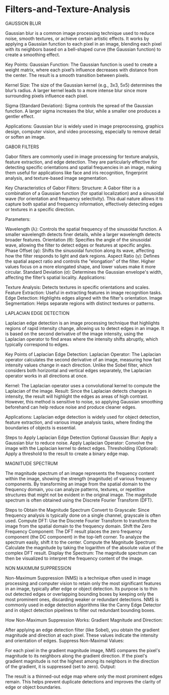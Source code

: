 # Filters-and-Texture-Analysis
GAUSSION BLUR

Gaussian blur is a common image processing technique used to reduce noise, smooth textures, or achieve certain artistic effects. It works by applying a Gaussian function to each pixel in an image, blending each pixel with its neighbors based on a bell-shaped curve (the Gaussian function) to create a smoothing effect.

Key Points:
Gaussian Function: The Gaussian function is used to create a weight matrix, where each pixel’s influence decreases with distance from the center. The result is a smooth transition between pixels.

Kernel Size: The size of the Gaussian kernel (e.g., 3x3, 5x5) determines the blur’s radius. A larger kernel leads to a more intense blur since more surrounding pixels influence each pixel.

Sigma (Standard Deviation): Sigma controls the spread of the Gaussian function. A larger sigma increases the blur, while a smaller one produces a gentler effect.

Applications: Gaussian blur is widely used in image preprocessing, graphics design, computer vision, and video processing, especially to remove detail or soften an image.

GABOR FILTERS

Gabor filters are commonly used in image processing for texture analysis, feature extraction, and edge detection. They are particularly effective for detecting specific orientations and spatial frequencies in an image, making them useful for applications like face and iris recognition, fingerprint analysis, and texture-based image segmentation.

Key Characteristics of Gabor Filters:
Structure: A Gabor filter is a combination of a Gaussian function (for spatial localization) and a sinusoidal wave (for orientation and frequency selectivity). This dual nature allows it to capture both spatial and frequency information, effectively detecting edges or textures in a specific direction.

Parameters:

Wavelength (λ): Controls the spatial frequency of the sinusoidal function. A smaller wavelength detects finer details, while a larger wavelength detects broader features.
Orientation (θ): Specifies the angle of the sinusoidal wave, allowing the filter to detect edges or features at specific angles.
Phase Offset (φ): Shifts the sinusoidal function along its wave, affecting how the filter responds to light and dark regions.
Aspect Ratio (γ): Defines the spatial aspect ratio and controls the "elongation" of the filter. Higher values focus on a more elongated shape, and lower values make it more circular.
Standard Deviation (σ): Determines the Gaussian envelope's width, affecting the filter’s spatial locality.
Applications:

Texture Analysis: Detects textures in specific orientations and scales.
Feature Extraction: Useful in extracting features in image recognition tasks.
Edge Detection: Highlights edges aligned with the filter's orientation.
Image Segmentation: Helps separate regions with distinct textures or patterns.

LAPLACIAN EDGE DETECTION

Laplacian edge detection is an image processing technique that highlights regions of rapid intensity change, allowing us to detect edges in an image. It is based on the second derivative of the image intensity, using the Laplacian operator to find areas where the intensity shifts abruptly, which typically correspond to edges.

Key Points of Laplacian Edge Detection:
Laplacian Operator: The Laplacian operator calculates the second derivative of an image, measuring how fast intensity values change in each direction. Unlike the Sobel filter, which considers both horizontal and vertical edges separately, the Laplacian operator works in all directions at once.

Kernel: The Laplacian operator uses a convolutional kernel to compute the Laplacian of the image. 
Result: Since the Laplacian detects changes in intensity, the result will highlight the edges as areas of high contrast. However, this method is sensitive to noise, so applying Gaussian smoothing beforehand can help reduce noise and produce cleaner edges.

Applications: Laplacian edge detection is widely used for object detection, feature extraction, and various image analysis tasks, where finding the boundaries of objects is essential.

Steps to Apply Laplacian Edge Detection
Optional Gaussian Blur: Apply a Gaussian blur to reduce noise.
Apply Laplacian Operator: Convolve the image with the Laplacian kernel to detect edges.
Thresholding (Optional): Apply a threshold to the result to create a binary edge map.

MAGNITUDE SPECTRUM

The magnitude spectrum of an image represents the frequency content within the image, showing the strength (magnitude) of various frequency components. By transforming an image from the spatial domain to the frequency domain, you can analyze patterns, textures, or repetitive structures that might not be evident in the original image. The magnitude spectrum is often obtained using the Discrete Fourier Transform (DFT).

Steps to Obtain the Magnitude Spectrum
Convert to Grayscale: Since frequency analysis is typically done on a single channel, grayscale is often used.
Compute DFT: Use the Discrete Fourier Transform to transform the image from the spatial domain to the frequency domain.
Shift the Zero Frequency Component: The DFT result places the zero frequency component (the DC component) in the top-left corner. To analyze the spectrum easily, shift it to the center.
Compute the Magnitude Spectrum: Calculate the magnitude by taking the logarithm of the absolute value of the complex DFT result.
Display the Spectrum: The magnitude spectrum can then be visualized to interpret the frequency content of the image.


NON MAXIMUM SUPPRESSION

Non-Maximum Suppression (NMS) is a technique often used in image processing and computer vision to retain only the most significant features in an image, typically after edge or object detection. Its purpose is to thin out detected edges or overlapping bounding boxes by keeping only the most prominent ones, discarding weaker or redundant detections. NMS is commonly used in edge detection algorithms like the Canny Edge Detector and in object detection pipelines to filter out redundant bounding boxes.

How Non-Maximum Suppression Works:
Gradient Magnitude and Direction:

After applying an edge detection filter (like Sobel), you obtain the gradient magnitude and direction at each pixel. These values indicate the intensity and orientation of edges.
Suppress Non-Maximal Values:

For each pixel in the gradient magnitude image, NMS compares the pixel's magnitude to its neighbors along the gradient direction.
If the pixel's gradient magnitude is not the highest among its neighbors in the direction of the gradient, it is suppressed (set to zero).
Output:

The result is a thinned-out edge map where only the most prominent edges remain. This helps prevent duplicate detections and improves the clarity of edge or object boundaries.
